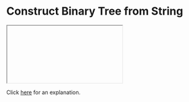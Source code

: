 # Construct Binary Tree from String 

<iframe></iframe>

Click [here](Explanation.md) for an explanation.

